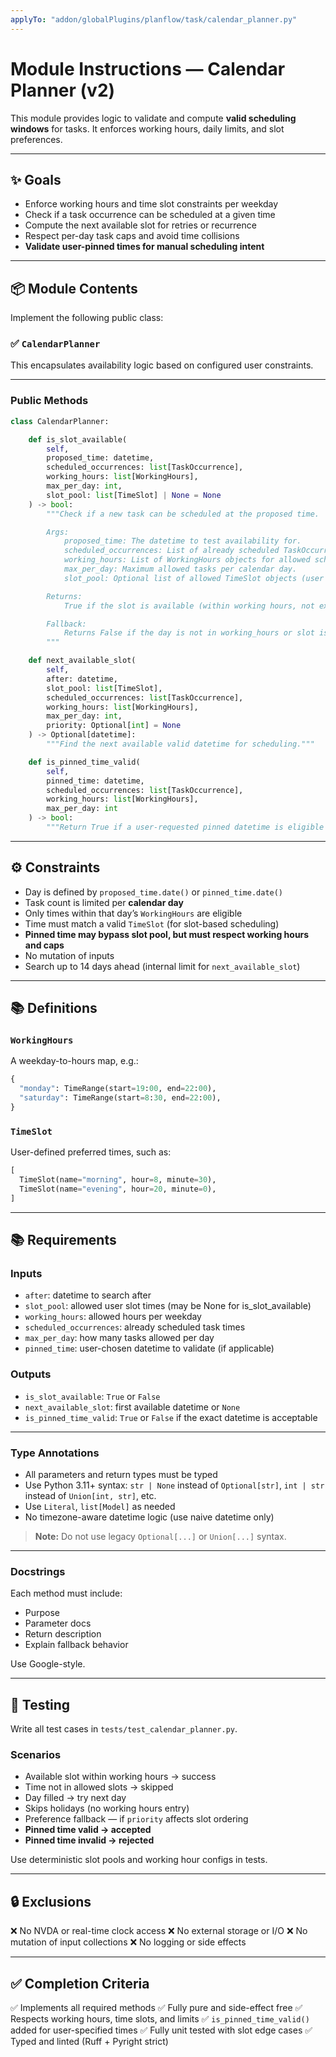 ```yaml
---
applyTo: "addon/globalPlugins/planflow/task/calendar_planner.py"
---
```


# Module Instructions — Calendar Planner (v2)

This module provides logic to validate and compute **valid scheduling windows** for tasks. It enforces working hours, daily limits, and slot preferences.

---

## ✨ Goals

- Enforce working hours and time slot constraints per weekday
- Check if a task occurrence can be scheduled at a given time
- Compute the next available slot for retries or recurrence
- Respect per-day task caps and avoid time collisions
- **Validate user-pinned times for manual scheduling intent**

---

## 📦 Module Contents

Implement the following public class:

### ✅ `CalendarPlanner`

This encapsulates availability logic based on configured user constraints.

---

### Public Methods

```python
class CalendarPlanner:

    def is_slot_available(
        self,
        proposed_time: datetime,
        scheduled_occurrences: list[TaskOccurrence],
        working_hours: list[WorkingHours],
        max_per_day: int,
        slot_pool: list[TimeSlot] | None = None
    ) -> bool:
        """Check if a new task can be scheduled at the proposed time.

        Args:
            proposed_time: The datetime to test availability for.
            scheduled_occurrences: List of already scheduled TaskOccurrence.
            working_hours: List of WorkingHours objects for allowed scheduling per weekday.
            max_per_day: Maximum allowed tasks per calendar day.
            slot_pool: Optional list of allowed TimeSlot objects (user preferences). If None, slot-based constraints are skipped.

        Returns:
            True if the slot is available (within working hours, not exceeding per-day cap, not colliding with existing tasks, and matches allowed slots if specified), else False.

        Fallback:
            Returns False if the day is not in working_hours or slot is not allowed.
        """

    def next_available_slot(
        self,
        after: datetime,
        slot_pool: list[TimeSlot],
        scheduled_occurrences: list[TaskOccurrence],
        working_hours: list[WorkingHours],
        max_per_day: int,
        priority: Optional[int] = None
    ) -> Optional[datetime]:
        """Find the next available valid datetime for scheduling."""

    def is_pinned_time_valid(
        self,
        pinned_time: datetime,
        scheduled_occurrences: list[TaskOccurrence],
        working_hours: list[WorkingHours],
        max_per_day: int
    ) -> bool:
        """Return True if a user-requested pinned datetime is eligible for scheduling."""
````

---

## ⚙️ Constraints

* Day is defined by `proposed_time.date()` or `pinned_time.date()`
* Task count is limited per **calendar day**
* Only times within that day’s `WorkingHours` are eligible
* Time must match a valid `TimeSlot` (for slot-based scheduling)
* **Pinned time may bypass slot pool, but must respect working hours and caps**
* No mutation of inputs
* Search up to 14 days ahead (internal limit for `next_available_slot`)

---

## 📚 Definitions

### `WorkingHours`

A weekday-to-hours map, e.g.:

```python
{
  "monday": TimeRange(start=19:00, end=22:00),
  "saturday": TimeRange(start=8:30, end=22:00),
}
```

### `TimeSlot`

User-defined preferred times, such as:

```python
[
  TimeSlot(name="morning", hour=8, minute=30),
  TimeSlot(name="evening", hour=20, minute=0),
]
```

---

## 📚 Requirements


### Inputs

* `after`: datetime to search after
* `slot_pool`: allowed user slot times (may be None for is_slot_available)
* `working_hours`: allowed hours per weekday
* `scheduled_occurrences`: already scheduled task times
* `max_per_day`: how many tasks allowed per day
* `pinned_time`: user-chosen datetime to validate (if applicable)

### Outputs

* `is_slot_available`: `True` or `False`
* `next_available_slot`: first available datetime or `None`
* `is_pinned_time_valid`: `True` or `False` if the exact datetime is acceptable

---

### Type Annotations

* All parameters and return types must be typed
* Use Python 3.11+ syntax: `str | None` instead of `Optional[str]`, `int | str` instead of `Union[int, str]`, etc.
* Use `Literal`, `list[Model]` as needed
* No timezone-aware datetime logic (use naive datetime only)

> **Note:** Do not use legacy `Optional[...]` or `Union[...]` syntax.

---

### Docstrings

Each method must include:

* Purpose
* Parameter docs
* Return description
* Explain fallback behavior

Use Google-style.

---

## 🧪 Testing

Write all test cases in `tests/test_calendar_planner.py`.

### Scenarios

* Available slot within working hours → success
* Time not in allowed slots → skipped
* Day filled → try next day
* Skips holidays (no working hours entry)
* Preference fallback — if `priority` affects slot ordering
* **Pinned time valid → accepted**
* **Pinned time invalid → rejected**

Use deterministic slot pools and working hour configs in tests.

---

## 🔒 Exclusions

❌ No NVDA or real-time clock access
❌ No external storage or I/O
❌ No mutation of input collections
❌ No logging or side effects

---

## ✅ Completion Criteria

✅ Implements all required methods
✅ Fully pure and side-effect free
✅ Respects working hours, time slots, and limits
✅ `is_pinned_time_valid()` added for user-specified times
✅ Fully unit tested with slot edge cases
✅ Typed and linted (Ruff + Pyright strict)

